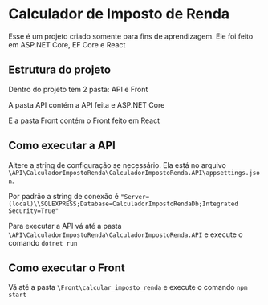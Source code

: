 # Calculador de Imposto de Renda

Esse é um projeto criado somente para fins de aprendizagem.
Ele foi feito em ASP.NET Core, EF Core e React

## Estrutura do projeto

Dentro do projeto tem 2 pasta: API e Front

A pasta API contém a API feita e ASP.NET Core

E a pasta Front contém o Front feito em React

## Como executar a API

Altere a string de configuração se necessário. Ela está no arquivo `\API\CalculadorImpostoRenda\CalculadorImpostoRenda.API\appsettings.json`.

Por padrão a string de conexão é `"Server=(local)\\SQLEXPRESS;Database=CalculadorImpostoRendaDb;Integrated Security=True"`

Para executar a API vá até a pasta `\API\CalculadorImpostoRenda\CalculadorImpostoRenda.API` e execute o comando `dotnet run`

## Como executar o Front

Vá até a pasta `\Front\calcular_imposto_renda` e execute o comando `npm start`
